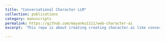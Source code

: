 ```yaml
---
title: "Conversational Character LLM"
collection: publications
category: manuscripts
permalink: https://github.com/mayanku1111/web-character-ai
excerpt: 'This repo is about creating creating character.ai like conversational character AI with options of fine tuning and contextual adaptation'

---
```

